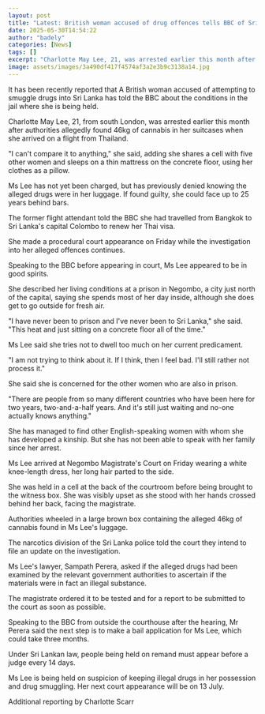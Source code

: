 ```yaml
---
layout: post
title: "Latest: British woman accused of drug offences tells BBC of Sri Lanka jail conditions"
date: 2025-05-30T14:54:22
author: "badely"
categories: [News]
tags: []
excerpt: "Charlotte May Lee, 21, was arrested earlier this month after authorities allegedly found 46kg of cannabis in her suitcases."
image: assets/images/3a490df417f4574af3a2e3b9c3138a14.jpg
---
```


It has been recently reported that A British woman accused of attempting to smuggle drugs into Sri Lanka has told the BBC about the conditions in the jail where she is being held.

Charlotte May Lee, 21, from south London, was arrested earlier this month after authorities allegedly found 46kg of cannabis in her suitcases when she arrived on a flight from Thailand. 

"I can't compare it to anything," she said, adding she shares a cell with five other women and sleeps on a thin mattress on the concrete floor, using her clothes as a pillow.

Ms Lee has not yet been charged, but has previously denied knowing the alleged drugs were in her luggage. If found guilty, she could face up to 25 years behind bars.

The former flight attendant told the BBC she had travelled from Bangkok to Sri Lanka's capital Colombo to renew her Thai visa.

She made a procedural court appearance on Friday while the investigation into her alleged offences continues. 

Speaking to the BBC before appearing in court, Ms Lee appeared to be in good spirits. 

She described her living conditions at a prison in Negombo, a city just north of the capital, saying she spends most of her day inside, although she does get to go outside for fresh air.

"I have never been to prison and I've never been to Sri Lanka," she said. "This heat and just sitting on a concrete floor all of the time."

Ms Lee said she tries not to dwell too much on her current predicament.

"I am not trying to think about it. If I think, then I feel bad. I'll still rather not process it."

She said she is concerned for the other women who are also in prison.

"There are people from so many different countries who have been here for two years, two-and-a-half years. And it's still just waiting and no-one actually knows anything."

She has managed to find other English-speaking women with whom she has developed a kinship. But she has not been able to speak with her family since her arrest.

Ms Lee arrived at Negombo Magistrate's Court on Friday wearing a white knee-length dress, her long hair parted to the side. 

She was held in a cell at the back of the courtroom before being brought to the witness box. She was visibly upset as she stood with her hands crossed behind her back, facing the magistrate.

Authorities wheeled in a large brown box containing the alleged 46kg of cannabis found in Ms Lee's luggage. 

The narcotics division of the Sri Lanka police told the court they intend to file an update on the investigation. 

Ms Lee's lawyer, Sampath Perera, asked if the alleged drugs had been examined by the relevant government authorities to ascertain if the materials were in fact an illegal substance. 

The magistrate ordered it to be tested and for a report to be submitted to the court as soon as possible.

Speaking to the BBC from outside the courthouse after the hearing, Mr Perera said the next step is to make a bail application for Ms Lee, which could take three months.

Under Sri Lankan law, people being held on remand must appear before a judge every 14 days. 

Ms Lee is being held on suspicion of keeping illegal drugs in her possession and drug smuggling. Her next court appearance will be on 13 July.

Additional reporting by Charlotte Scarr

